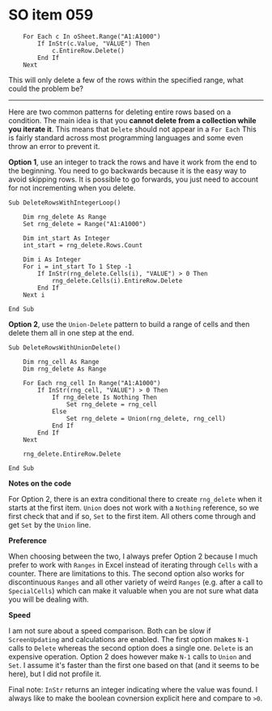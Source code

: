 # SO item 059
```
    For Each c In oSheet.Range("A1:A1000")
        If InStr(c.Value, "VALUE") Then
            c.EntireRow.Delete()
        End If
    Next

```

This will only delete a few of the rows within the specified range, what could the problem be?

----

Here are two common patterns for deleting entire rows based on a condition. The main idea is that you **cannot delete from a collection while you iterate it**. This means that `Delete` should not appear in a `For Each` This is fairly standard across most programming languages and some even throw an error to prevent it.

**Option 1**, use an integer to track the rows and have it work from the end to the beginning. You need to go backwards because it is the easy way to avoid skipping rows. It is possible to go forwards, you just need to account for not incrementing when you delete.

```
Sub DeleteRowsWithIntegerLoop()

    Dim rng_delete As Range
    Set rng_delete = Range("A1:A1000")

    Dim int_start As Integer
    int_start = rng_delete.Rows.Count

    Dim i As Integer
    For i = int_start To 1 Step -1
        If InStr(rng_delete.Cells(i), "VALUE") > 0 Then
            rng_delete.Cells(i).EntireRow.Delete
        End If
    Next i

End Sub

```

**Option 2**, use the `Union-Delete` pattern to build a range of cells and then delete them all in one step at the end.

```
Sub DeleteRowsWithUnionDelete()

    Dim rng_cell As Range
    Dim rng_delete As Range

    For Each rng_cell In Range("A1:A1000")
        If InStr(rng_cell, "VALUE") > 0 Then
            If rng_delete Is Nothing Then
                Set rng_delete = rng_cell
            Else
                Set rng_delete = Union(rng_delete, rng_cell)
            End If
        End If
    Next

    rng_delete.EntireRow.Delete

End Sub

```

**Notes on the code**

For Option 2, there is an extra conditional there to create `rng_delete` when it starts at the first item. `Union` does not work with a `Nothing` reference, so we first check that and if so, `Set` to the first item. All others come through and get `Set` by the `Union` line.

**Preference**

When choosing between the two, I always prefer Option 2 because I much prefer to work with `Ranges` in Excel instead of iterating through `Cells` with a counter. There are limitations to this. The second option also works for discontinuous `Ranges` and all other variety of weird `Ranges` (e.g. after a call to `SpecialCells`) which can make it valuable when you are not sure what data you will be dealing with.

**Speed**

I am not sure about a speed comparison. Both can be slow if `ScreenUpdating` and calculations are enabled. The first option makes `N-1` calls to `Delete` whereas the second option does a single one. `Delete` is an expensive operation. Option 2 does however make `N-1` calls to `Union` and `Set`. I assume it's faster than the first one based on that (and it seems to be here), but I did not profile it.

Final note: `InStr` returns an integer indicating where the value was found. I always like to make the boolean covnersion explicit here and compare to `>0`.

